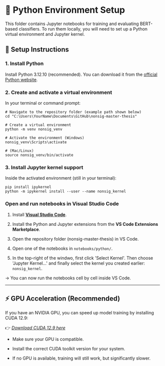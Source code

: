# 🐍 Python Environment Setup

This folder contains Jupyter notebooks for training and evaluating BERT-based classifiers. To run them locally, you will need to set up a Python virtual environment and Jupyter kernel.

## 🔧 Setup Instructions

### 1. Install Python

Install Python 3.12.10 (recommended). You can download it from the [official Python website](www.python.org/downloads/).

### 2. Create and activate a virtual environment

In your terminal or command prompt:

```
# Navigate to the repository folder (example path shown below)
cd "C:\Users\YourName\Documents\GitHub\nonsig-master-thesis"

# Create a virtual environment
python -m venv nonsig_venv

# Activate the environment (Windows)
nonsig_venv\Scripts\activate

# (Mac/Linux)
source nonsig_venv/bin/activate
```

### 3. Install Jupyter kernel support

Inside the activated environment (still in your terminal):

```
pip install ipykernel
python -m ipykernel install --user --name nonsig_kernel
```

### Open and run notebooks in Visual Studio Code

1. Install [**Visual Studio Code**](https://code.visualstudio.com/).

2. Install the Python and Jupyter extensions from the **VS Code Extensions Marketplace**.

3. Open the repository folder (nonsig-master-thesis) in VS Code.

4. Open one of the notebooks in `notebooks/python/`.

5. In the top-right of the windwo, first click 'Select Kernel'. Then choose 'Jupyter Kernel...' and finally select the kernel you created earlier: `nonsig_kernel`.

→ You can now run the notebooks cell by cell inside VS Code.

---

## ⚡ GPU Acceleration (Recommended)

If you have an NVIDIA GPU, you can speed up model training by installing CUDA 12.9:

👉 *[Download CUDA 12.9 here](https://developer.nvidia.com/cuda-12-9-0-download-archive)*

- Make sure your GPU is compatible.

- Install the correct CUDA toolkit version for your system.

- If no GPU is available, training will still work, but significantly slower.


